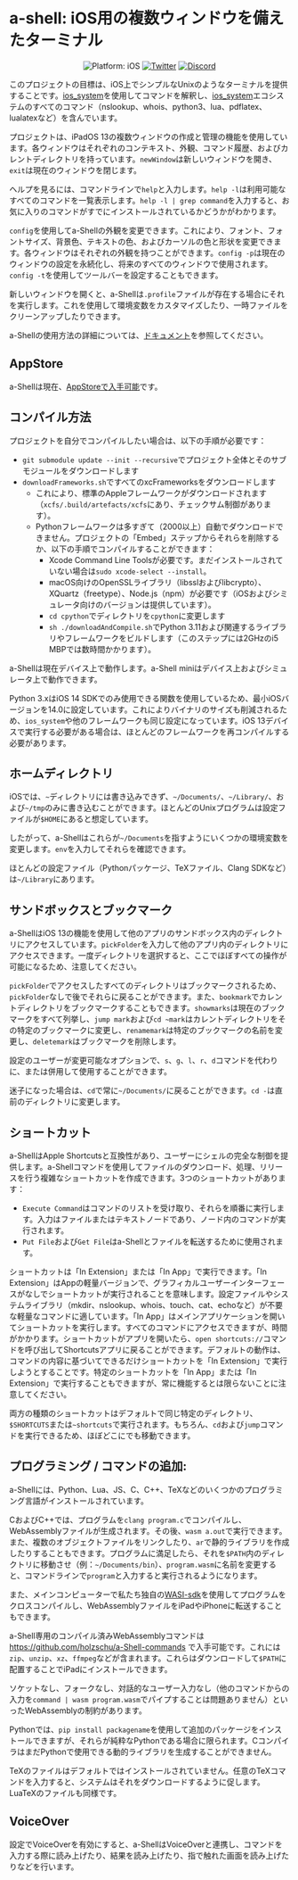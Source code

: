 # a-shell: iOS用の複数ウィンドウを備えたターミナル

<p align="center">
<img src="https://img.shields.io/badge/Platform-iOS%2014.0+-lightgrey.svg" alt="Platform: iOS">
<a href="https://twitter.com/a_Shell_iOS"><img src="https://img.shields.io/badge/Twitter-@a__Shell__iOS-blue.svg?style=flat" alt="Twitter"/></a>
<a href="https://discord.gg/cvYnZm69Gy"><img src="https://img.shields.io/discord/935519150305050644?color=5865f2&label=Discord&style=flat" alt="Discord"/></a>
</p>

このプロジェクトの目標は、iOS上でシンプルなUnixのようなターミナルを提供することです。[ios_system](https://github.com/holzschu/ios_system/)を使用してコマンドを解釈し、[ios_system](https://github.com/holzschu/ios_system/)エコシステムのすべてのコマンド（nslookup、whois、python3、lua、pdflatex、lualatexなど）を含んでいます。

プロジェクトは、iPadOS 13の複数ウィンドウの作成と管理の機能を使用しています。各ウィンドウはそれぞれのコンテキスト、外観、コマンド履歴、およびカレントディレクトリを持っています。`newWindow`は新しいウィンドウを開き、`exit`は現在のウィンドウを閉じます。

ヘルプを見るには、コマンドラインで`help`と入力します。`help -l`は利用可能なすべてのコマンドを一覧表示します。`help -l | grep command`を入力すると、お気に入りのコマンドがすでにインストールされているかどうかがわかります。

`config`を使用してa-Shellの外観を変更できます。これにより、フォント、フォントサイズ、背景色、テキストの色、およびカーソルの色と形状を変更できます。各ウィンドウはそれぞれの外観を持つことができます。`config -p`は現在のウィンドウの設定を永続化し、将来のすべてのウィンドウで使用されます。`config -t`を使用してツールバーを設定することもできます。

新しいウィンドウを開くと、a-Shellは`.profile`ファイルが存在する場合にそれを実行します。これを使用して環境変数をカスタマイズしたり、一時ファイルをクリーンアップしたりできます。

a-Shellの使用方法の詳細については、<a href="https://bianshen00009.gitbook.io/a-guide-to-a-shell/">ドキュメント</a>を参照してください。

## AppStore

a-Shellは現在、<a href="https://holzschu.github.io/a-Shell_iOS/">AppStoreで入手可能</a>です。

## コンパイル方法

プロジェクトを自分でコンパイルしたい場合は、以下の手順が必要です：
* `git submodule update --init --recursive`でプロジェクト全体とそのサブモジュールをダウンロードします
* `downloadFrameworks.sh`ですべてのxcFrameworksをダウンロードします
    * これにより、標準のAppleフレームワークがダウンロードされます（`xcfs/.build/artefacts/xcfs`にあり、チェックサム制御があります）。
    * Pythonフレームワークは多すぎて（2000以上）自動でダウンロードできません。プロジェクトの「Embed」ステップからそれらを削除するか、以下の手順でコンパイルすることができます：
        * Xcode Command Line Toolsが必要です。まだインストールされていない場合は`sudo xcode-select --install`。
        * macOS向けのOpenSSLライブラリ（libsslおよびlibcrypto）、XQuartz（freetype）、Node.js（npm）が必要です（iOSおよびシミュレータ向けのバージョンは提供しています）。
        * `cd cpython`でディレクトリを`cpython`に変更します
        * `sh ./downloadAndCompile.sh`でPython 3.11および関連するライブラリやフレームワークをビルドします（このステップには2GHzのi5 MBPでは数時間かかります）。

a-Shellは現在デバイス上で動作します。a-Shell miniはデバイス上およびシミュレータ上で動作できます。

Python 3.xはiOS 14 SDKでのみ使用できる関数を使用しているため、最小iOSバージョンを14.0に設定しています。これによりバイナリのサイズも削減されるため、`ios_system`や他のフレームワークも同じ設定になっています。iOS 13デバイスで実行する必要がある場合は、ほとんどのフレームワークを再コンパイルする必要があります。

## ホームディレクトリ

iOSでは、`~`ディレクトリには書き込みできず、`~/Documents/`、`~/Library/`、および`~/tmp`のみに書き込むことができます。ほとんどのUnixプログラムは設定ファイルが`$HOME`にあると想定しています。

したがって、a-Shellはこれらが`~/Documents`を指すようにいくつかの環境変数を変更します。`env`を入力してそれらを確認できます。

ほとんどの設定ファイル（Pythonパッケージ、TeXファイル、Clang SDKなど）は`~/Library`にあります。

## サンドボックスとブックマーク

a-ShellはiOS 13の機能を使用して他のアプリのサンドボックス内のディレクトリにアクセスしています。`pickFolder`を入力して他のアプリ内のディレクトリにアクセスできます。一度ディレクトリを選択すると、ここでほぼすべての操作が可能になるため、注意してください。

`pickFolder`でアクセスしたすべてのディレクトリはブックマークされるため、`pickFolder`なしで後でそれらに戻ることができます。また、`bookmark`でカレントディレクトリをブックマークすることもできます。`showmarks`は現在のブックマークをすべて列挙し、`jump mark`および`cd ~mark`はカレントディレクトリをその特定のブックマークに変更し、`renamemark`は特定のブックマークの名前を変更し、`deletemark`はブックマークを削除します。

設定のユーザーが変更可能なオプションで、`s`、`g`、`l`、`r`、`d`コマンドを代わりに、または併用して使用することができます。

迷子になった場合は、`cd`で常に`~/Documents/`に戻ることができます。`cd -`は直前のディレクトリに変更します。

## ショートカット

a-ShellはApple Shortcutsと互換性があり、ユーザーにシェルの完全な制御を提供します。a-Shellコマンドを使用してファイルのダウンロード、処理、リリースを行う複雑なショートカットを作成できます。3つのショートカットがあります：
- `Execute Command`はコマンドのリストを受け取り、それらを順番に実行します。入力はファイルまたはテキストノードであり、ノード内のコマンドが実行されます。
- `Put File`および`Get File`はa-Shellとファイルを転送するために使用されます。

ショートカットは「In Extension」または「In App」で実行できます。「In Extension」はAppの軽量バージョンで、グラフィカルユーザーインターフェースがなしでショートカットが実行されることを意味します。設定ファイルやシステムライブラリ（mkdir、nslookup、whois、touch、cat、echoなど）が不要な軽量なコマンドに適しています。「In App」はメインアプリケーションを開いてショートカットを実行します。すべてのコマンドにアクセスできますが、時間がかかります。ショートカットがアプリを開いたら、`open shortcuts://`コマンドを呼び出してShortcutsアプリに戻ることができます。デフォルトの動作は、コマンドの内容に基づいてできるだけショートカットを「In Extension」で実行しようとすることです。特定のショートカットを「In App」または「In Extension」で実行することもできますが、常に機能するとは限らないことに注意してください。

両方の種類のショートカットはデフォルトで同じ特定のディレクトリ、`$SHORTCUTS`または`~shortcuts`で実行されます。もちろん、`cd`および`jump`コマンドを実行できるため、ほぼどこにでも移動できます。

## プログラミング / コマンドの追加:

a-Shellには、Python、Lua、JS、C、C++、TeXなどのいくつかのプログラミング言語がインストールされています。

CおよびC++では、プログラムを`clang program.c`でコンパイルし、WebAssemblyファイルが生成されます。その後、`wasm a.out`で実行できます。また、複数のオブジェクトファイルをリンクしたり、`ar`で静的ライブラリを作成したりすることもできます。プログラムに満足したら、それを`$PATH`内のディレクトリに移動させ（例：`~/Documents/bin`）、`program.wasm`に名前を変更すると、コマンドラインで`program`と入力すると実行されるようになります。

また、メインコンピューターで私たち独自の[WASI-sdk](https://github.com/holzschu/wasi-sdk)を使用してプログラムをクロスコンパイルし、WebAssemblyファイルをiPadやiPhoneに転送することもできます。

a-Shell専用のコンパイル済みWebAssemblyコマンドは https://github.com/holzschu/a-Shell-commands で入手可能です。これには`zip`、`unzip`、`xz`、`ffmpeg`などが含まれます。これらはダウンロードして`$PATH`に配置することでiPadにインストールできます。

ソケットなし、フォークなし、対話的なユーザー入力なし（他のコマンドからの入力を`command | wasm program.wasm`でパイプすることは問題ありません）といったWebAssemblyの制約があります。

Pythonでは、`pip install packagename`を使用して追加のパッケージをインストールできますが、それらが純粋なPythonである場合に限られます。CコンパイラはまだPythonで使用できる動的ライブラリを生成することができません。

TeXのファイルはデフォルトではインストールされていません。任意のTeXコマンドを入力すると、システムはそれをダウンロードするように促します。LuaTeXのファイルも同様です。

## VoiceOver

設定でVoiceOverを有効にすると、a-ShellはVoiceOverと連携し、コマンドを入力する際に読み上げたり、結果を読み上げたり、指で触れた画面を読み上げたりなどを行います。
